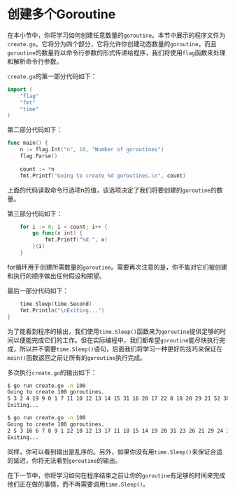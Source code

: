 # **创建多个Goroutine**

在本小节中，你将学习如何创建任意数量的`goroutine`。本节中展示的程序文件为`create.go`。它将分为四个部分，它将允许你创建动态数量的`goroutine`，而且`goroutine`的数量将以命令行参数的形式传递给程序，我们将使用`flag`函数来处理和解析命令行参数。

`create.go`的第一部分代码如下：

```go 
import ( 
    "flag" 
    "fmt" 
    "time" 
) 
```

第二部分代码如下：

```go
func main() { 
    n := flag.Int("n", 10, "Number of goroutines") 
    flag.Parse() 
 
    count := *n 
    fmt.Printf("Going to create %d goroutines.\n", count)
```

上面的代码读取命令行选项n的值，该选项决定了我们将要创建的`goroutine`的数量。

第三部分代码如下：

```go
    for i := 0; i < count; i++ { 
        go func(x int) { 
            fmt.Printf("%d ", x) 
        }(i) 
    } 
```

for循环用于创建所需数量的`goroutine`。需要再次注意的是，你不能对它们被创建和执行的顺序做出任何假设和期望。

最后一部分代码如下：

```go
    time.Sleep(time.Second) 
    fmt.Println("\nExiting...") 
} 
```

为了能看到程序的输出，我们使用`time.Sleep()`函数来为`goroutine`提供足够的时间以便能完成它们的工作。但在实际编程中，我们都希望`goroutine`能尽快执行完成，所以并不需要`time.Sleep()`语句，后面我们将学习一种更好的技巧来保证在`main()`函数返回之前让所有的`goroutine`执行完成。

多次执行`create.go`的输出如下：

```bash
$ go run create.go -n 100
Going to create 100 goroutines.
5 3 2 4 19 9 0 1 7 11 10 12 13 14 15 31 16 20 17 22 8 18 28 29 21 52 30 45 25 24 49 38 41 46 6 56 57 54 23 26 53 27 59 47 69 66 51 44 71 48 74 33 35 73 39 37 58 40 50 78 85 86 90 67 72 91 32 64 65 95 75 97 99 93 36 60 34 77 94 61 88 89 83 84 43 80 82 87 81 68 92 62 55 98 96 63 76 79 42 70
Exiting...

$ go run create.go -n 100
Going to create 100 goroutines.
2 5 3 16 6 7 8 9 1 22 10 12 13 17 11 18 15 14 19 20 31 23 26 21 29 24 30 25 37 32 36 38 35 33 45 41 43 42 40 39 34 44 48 46 47 56 53 50 0 49 55 59 58 28 54 27 60 4 57 51 52 64 61 65 72 62 63 67 69 66 74 73 71 75 89 70 76 84 85 68 79 80 93 97 83 82 99 78 88 91 92 77 81 95 94 98 87 90 96 86
Exiting...  
```

同样，你可以看到输出是乱序的。另外，如果你没有用`time.Sleep()`来保证合适的延迟，你将无法看到`goroutine`的输出。

在下一节中，你将学习如何在程序结束之前让你的`goroutine`有足够的时间来完成他们正在做的事情，而不再需要调用`time.Sleep()`。

